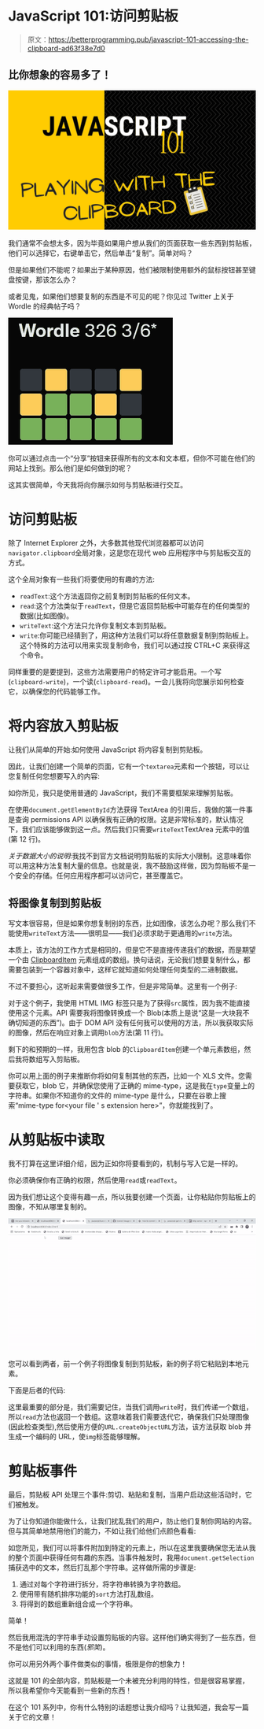 # JavaScript 101:访问剪贴板

> 原文：<https://betterprogramming.pub/javascript-101-accessing-the-clipboard-ad63f38e7d0>

## 比你想象的容易多了！

![](img/996a807b72dc3793da4f6cfa58fb3c45.png)

我们通常不会想太多，因为毕竟如果用户想从我们的页面获取一些东西到剪贴板，他们可以选择它，右键单击它，然后单击“复制”。简单对吗？

但是如果他们不能呢？如果出于某种原因，他们被限制使用额外的鼠标按钮甚至键盘按键，那该怎么办？

或者见鬼，如果他们想要复制的东西是不可见的呢？你见过 Twitter 上关于 Wordle 的经典帖子吗？

![](img/73c0ec31deb651ec14515bf1140c7c43.png)

你可以通过点击一个“分享”按钮来获得所有的文本和文本框，但你不可能在他们的网站上找到。那么他们是如何做到的呢？

这其实很简单，今天我将向你展示如何与剪贴板进行交互。

# 访问剪贴板

除了 Internet Explorer 之外，大多数其他现代浏览器都可以访问`navigator.clipboard`全局对象，这是您在现代 web 应用程序中与剪贴板交互的方式。

这个全局对象有一些我们将要使用的有趣的方法:

*   `readText`:这个方法返回你之前复制到剪贴板的任何文本。
*   `read`:这个方法类似于`readText`，但是它返回剪贴板中可能存在的任何类型的数据(比如图像)。
*   `writeText`:这个方法只允许你复制文本到剪贴板。
*   `write`:你可能已经猜到了，用这种方法我们可以将任意数据复制到剪贴板上。这个特殊的方法可以用来实现复制命令，我们可以通过按 CTRL+C 来获得这个命令。

同样重要的是要提到，这些方法需要用户的特定许可才能启用。一个写(`clipboard-write`)，一个读(`clipboard-read`)。一会儿我将向您展示如何检查它，以确保您的代码能够工作。

# 将内容放入剪贴板

让我们从简单的开始:如何使用 JavaScript 将内容复制到剪贴板。

因此，让我们创建一个简单的页面，它有一个`textarea`元素和一个按钮，可以让您复制任何您想要写入的内容:

如你所见，我只是使用普通的 JavaScript，我们不需要框架来理解剪贴板。

在使用`document.getElementById`方法获得 TextArea 的引用后，我做的第一件事是查询 permissions API 以确保我有正确的权限。这是非常标准的，默认情况下，我们应该能够做到这一点。然后我们只需要`writeText`TextArea 元素中的值(第 12 行)。

*关于数据大小的说明*:我找不到官方文档说明剪贴板的实际大小限制。这意味着你可以用这种方法复制大量的信息。也就是说，我不鼓励这样做，因为剪贴板不是一个安全的存储。任何应用程序都可以访问它，甚至覆盖它。

## 将图像复制到剪贴板

写文本很容易，但是如果你想复制别的东西，比如图像，该怎么办呢？那么我们不能使用`writeText`方法——很明显——我们必须求助于更通用的`write`方法。

本质上，该方法的工作方式是相同的，但是它不是直接传递我们的数据，而是期望一个由 [ClipboardItem](https://developer.mozilla.org/en-US/docs/Web/API/ClipboardItem) 元素组成的数组。换句话说，无论我们想要复制什么，都需要包装到一个容器对象中，这样它就知道如何处理任何类型的二进制数据。

不过不要担心，这听起来需要做很多工作，但是非常简单。这里有一个例子:

对于这个例子，我使用 HTML IMG 标签只是为了获得`src`属性，因为我不能直接使用这个元素。API 需要我将图像转换成一个 Blob(本质上是说“这是一大块我不确切知道的东西”)。由于 DOM API 没有任何我可以使用的方法，所以我获取实际的图像，然后在响应对象上调用`blob`方法(第 11 行)。

剩下的和预期的一样，我用包含 blob 的`ClipboardItem`创建一个单元素数组，然后我将数组写入剪贴板。

你可以用上面的例子来推断你将如何复制其他的东西，比如一个 XLS 文件。您需要获取它，blob 它，并确保您使用了正确的 mime-type，这是我在`type`变量上的字符串。如果你不知道你的文件的 mime-type 是什么，只要在谷歌上搜索“mime-type for<your file ' s extension here>”，你就能找到了。

# 从剪贴板中读取

我不打算在这里详细介绍，因为正如你将要看到的，机制与写入它是一样的。

你必须确保你有正确的权限，然后使用`read`或`readText`。

因为我们想让这个变得有趣一点，所以我要创建一个页面，让你粘贴你剪贴板上的图像，不知从哪里复制的。

![](img/8b90afa32cebab615bb4f42a23c27e16.png)

您可以看到两者，前一个例子将图像复制到剪贴板，新的例子将它粘贴到本地元素。

下面是后者的代码:

这里最重要的部分是，我们需要记住，当我们调用`write`时，我们传递一个数组，所以`read`方法也返回一个数组。这意味着我们需要迭代它，确保我们只处理图像(因此检查类型),然后使用方便的`URL.createObjectURL`方法，该方法获取 blob 并生成一个编码的 URL，使`img`标签能够理解。

# 剪贴板事件

最后，剪贴板 API 处理三个事件:剪切、粘贴和复制，当用户启动这些活动时，它们被触发。

为了让你知道你能做什么，让我们扰乱我们的用户，防止他们复制你网站的内容。但与其简单地禁用他们的能力，不如让我们给他们点颜色看看:

如您所见，我们可以将事件附加到特定的元素上，所以在这里我要确保您无法从我的整个页面中获得任何有趣的东西。当事件触发时，我用`document.getSelection`捕获选中的文本，然后打乱那个字符串。这样做所需的步骤是:

1.  通过对每个字符进行拆分，将字符串转换为字符数组。
2.  使用带有随机排序功能的`sort`方法打乱数组。
3.  将得到的数组重新组合成一个字符串。

简单！

然后我用混洗的字符串手动设置剪贴板的内容。这样他们确实得到了一些东西，但不是他们可以利用的东西(*邪笑*)。

你可以用另外两个事件做类似的事情，极限是你的想象力！

这就是 101 的全部内容，剪贴板是一个未被充分利用的特性，但是很容易掌握，所以我希望你今天能看到一些新的东西！

在这个 101 系列中，你有什么特别的话题想让我介绍吗？让我知道，我会写一篇关于它的文章！